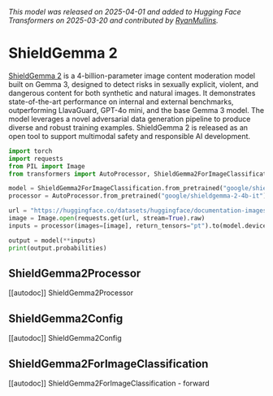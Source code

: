 
<!--Copyright 2025 The HuggingFace Team. All rights reserved.

Licensed under the Apache License, Version 2.0 (the "License"); you may not use this file except in compliance with
the License. You may obtain a copy of the License at

http://www.apache.org/licenses/LICENSE-2.0

Unless required by applicable law or agreed to in writing, software distributed under the License is distributed on
an "AS IS" BASIS, WITHOUT WARRANTIES OR CONDITIONS OF ANY KIND, either express or implied. See the License for the
specific language governing permissions and limitations under the License.

⚠️ Note that this file is in Markdown but contain specific syntax for our doc-builder (similar to MDX) that may not be
rendered properly in your Markdown viewer.

-->
*This model was released on 2025-04-01 and added to Hugging Face Transformers on 2025-03-20 and contributed by [RyanMullins](https://huggingface.co/RyanMullins).*

# ShieldGemma 2

[ShieldGemma 2](https://huggingface.co/papers/2504.01081) is a 4-billion-parameter image content moderation model built on Gemma 3, designed to detect risks in sexually explicit, violent, and dangerous content for both synthetic and natural images. It demonstrates state-of-the-art performance on internal and external benchmarks, outperforming LlavaGuard, GPT-4o mini, and the base Gemma 3 model. The model leverages a novel adversarial data generation pipeline to produce diverse and robust training examples. ShieldGemma 2 is released as an open tool to support multimodal safety and responsible AI development.

<hfoptions id="usage">
<hfoption id="ShieldGemma2ForImageClassification">

```py
import torch
import requests
from PIL import Image
from transformers import AutoProcessor, ShieldGemma2ForImageClassification

model = ShieldGemma2ForImageClassification.from_pretrained("google/shieldgemma-2-4b-it", dtype="auto")
processor = AutoProcessor.from_pretrained("google/shieldgemma-2-4b-it")

url = "https://huggingface.co/datasets/huggingface/documentation-images/resolve/main/pipeline-cat-chonk.jpeg"
image = Image.open(requests.get(url, stream=True).raw)
inputs = processor(images=[image], return_tensors="pt").to(model.device)

output = model(**inputs)
print(output.probabilities)
```

</hfoption>
</hfoptions>

## ShieldGemma2Processor

[[autodoc]] ShieldGemma2Processor

## ShieldGemma2Config

[[autodoc]] ShieldGemma2Config

## ShieldGemma2ForImageClassification

[[autodoc]] ShieldGemma2ForImageClassification
    - forward
